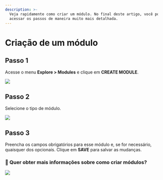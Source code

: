 ```yaml
---
description: >-
  Veja rapidamente como criar um módulo. No final deste artigo, você pode
  acessar os passos de maneira muito mais detalhada.
---
```


# Criação de um módulo

## Passo 1

Acesse o menu **Explore &gt; Modules** e clique em **CREATE MODULE**.

![](https://lh6.googleusercontent.com/G81nVKTnKmzn00dER9vN8R54wcSxnV_dB4gBhxkFYgFbH26FFJ6FZBLVdlO60WmGhB0r_z7dCIY9egw2ln-WP4gVDPoZZU97Cni-HIQiuld9_I9GZm7obHkGIx3Qm-7mPRGhOTXk)

## Passo 2

Selecione o tipo de módulo.

![](https://lh4.googleusercontent.com/GJtd8T-7HRLDD88KMgiLRubrOJSWZ2k4PjYxO_aj-vHQUxSSLp1Yv_sNthy1NTAtUsGqcfhgnqFZMWeCPMd-8E9fyNUrOHmkH1dxAQcYW098p5N1iPMAngwNV3E7FlNsD9M_H-01)

## Passo 3

Preencha os campos obrigatórios para esse módulo e, se for necessário, quaisquer dos opcionais. Clique em **SAVE** para salvar as mudanças.

### 🎯 Quer obter mais informações sobre como criar módulos?

![](../../.gitbook/assets/create_module.gif)

